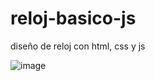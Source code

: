# reloj-basico-js
diseño de reloj con html, css y js 

![image](https://user-images.githubusercontent.com/72038716/182421459-62e8afad-423f-4305-9e88-4288ae61d70a.png)
